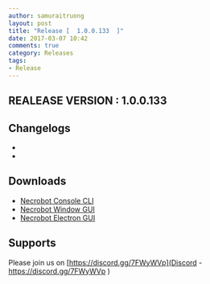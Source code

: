 ```yaml
---
author: samuraitruong
layout: post
title: "Release [  1.0.0.133  ]"
date: 2017-03-07 10:42
comments: true
category: Releases
tags:
- Release
---
```


## REALEASE VERSION : 1.0.0.133


## Changelogs
- 
- 


## Downloads
- [Necrobot Console CLI](/releases/1.0.0.133/Necrobot.CLI.zip)
- [Necrobot Window GUI](/releases/1.0.0.133/Necrobot.Win.zip)
- [Necrobot Electron GUI](/releases/1.0.0.133/Necrobot.Electron.GUI.zip)


## Supports

Please join us on [https://discord.gg/7FWyWVp](Discord - https://discord.gg/7FWyWVp )
